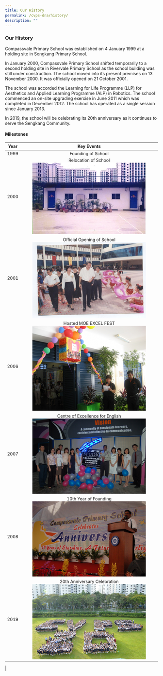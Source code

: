 ```yaml
---
title: Our History
permalink: /cvps-dna/history/
description: ""
---
```

### **Our History**
Compassvale Primary School was established on 4 January 1999 at a holding site in Sengkang Primary School.

In January 2000, Compassvale Primary School shifted temporarily to a second holding site in Rivervale Primary School as the school building was still under construction. The school moved into its present premises on 13 November 2000. It was officially opened on 21 October 2001.

The school was accorded the Learning for Life Programme (LLP) for Aesthetics and Applied Learning Programme (ALP) in Robotics. The school commenced an on-site upgrading exercise in June 2011 which was completed in December 2012. The school has operated as a single session since January 2013.

In 2019, the school will be celebrating its 20th anniversary as it continues to serve the Sengkang Community.

#### **Milestones** 

| Year | Key Events |
|:---:|:---:|
| 1999 | Founding of School |
| 2000 | Relocation of School <br> <img src="/images/history1.jpg" style="width:85%"> |
| 2001 | Official Opening of School <br> <img src="/images/history2.jpg" style="width:85%"> |
| 2006 | Hosted MOE EXCEL FEST <br> <img src="/images/history3.jpg" style="width:85%"> |
| 2007 | Centre of Excellence for English <br> <img src="/images/history4.jpg" style="width:85%"> |
|2008 | 10th Year of Founding <br> <img src="/images/history5.jpg" style="width:85%"> |
|2019 | 20th Anniversary Celebration <br> <img src="/images/history6.jpg" style="width:85%"> |
|